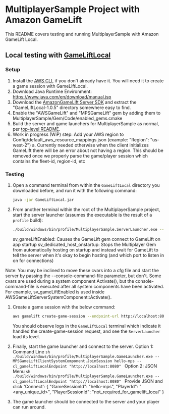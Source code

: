 # MultiplayerSample Project with Amazon GameLift

This README covers testing and running MultiplayerSample with Amazon GameLift Local.

## Local testing with [GameLiftLocal](https://docs.aws.amazon.com/gamelift/latest/developerguide/integration-testing-local.html)

### Setup

1. Install the [AWS CLI](https://docs.aws.amazon.com/cli/latest/userguide/getting-started-install.html), if you don't already have it. You will need it to create a game session with GameLiftLocal.
1. Download Java Runtime Environment: https://www.java.com/en/download/manual.jsp
1. Download the [AmazonGameLift Server SDK](https://gamelift-release.s3-us-west-2.amazonaws.com/GameLift_06_03_2021.zip) and extract the "GameLiftLocal-1.0.5" directory somewhere easy to find.
1. Enable the "AWSGameLift" and "MPSGameLift" gem by adding them to MultiplayerSample/Gem/Code/enabled_gems.cmake
1. Build the server and game launchers for MultiplayerSample as normal, per [top-level README](/README.md).
1. Work in progress (WiP) step: Add your AWS region to Config/default_aws_resource_mappings.json (example: "Region": "us-west-2")
    a. Currently needed otherwise when the client initializes GameLift there will be an error about not having a region. This should be removed once we properly parse the game/player session which contains the fleet-id, region-id, etc  


### Testing

1. Open a command terminal from within the `GameLiftLocal` directory you downloaded before, and run it with the following command:
    ```sh
    java -jar GameLiftLocal.jar
    ```

1. From another terminal within the root of the MultiplayerSample project, start the server launcher (assumes the executable is the result of a `profile` build):
    ```sh
    ./build/windows/bin/profile/MultiplayerSample.ServerLauncher.exe --sv_gameLiftEnabled=true --sv_dedicated_host_onstartup=false --loadlevel=newstarbase
    ```
    sv_gameLiftEnabled: Causes the GameLift gem connect to GameLift on app startup
    sv_dedicated_host_onstartup: Stops the Multiplayer Gem from automatically hosting on startup and instead wait for GameLift to tell the server when it's okay to begin hosting (and which port to listen in on for connections) 

Note: You may be inclined to move these cvars into a cfg file and start the server by passing the --console-command-file parameter, but don't. Some cvars are used during a system component Activate(), but the console-command-file is executed after all system components have been activated.
For example, sv_gameLiftEnabled is used inside AWSGameLiftServerSystemComponent::Activate().

1. Create a game session with the below command:
    ```sh
    aws gamelift create-game-session --endpoint-url http://localhost:8080 --maximum-player-session-count 2 --fleet-id fleet-123 --game-session-id hello-mps --game-properties Key=loadlevel,Value=NewStarbase
    ```
    You should observe logs in the `GameLiftLocal` terminal which indicate it handled the create-game-session request, and see the `ServerLauncher` load its level.

1. Finally, start the game launcher and connect to the server.
    Option 1: Command Line
        ```sh
        ./build/windows/bin/profile/MultiplayerSample.GameLauncher.exe --MPSGameLiftClientSystemComponent.JoinSession hello-mps --cl_gameliftLocalEndpoint "http://localhost:8080"
        ```
    Option 2: JSON Menu
        ```sh
        ./build/windows/bin/profile/MultiplayerSample.GameLauncher.exe --cl_gameliftLocalEndpoint "http://localhost:8080"
        ```
        Provide JSON and click 'Connect':
        { "GameSessionId": "hello-mps", "PlayerId": "<any_unique_id>", "PlayerSessionId": "not_required_for_gamelift_local" }

1. The game launcher should be connected to the server and your player can run around.
